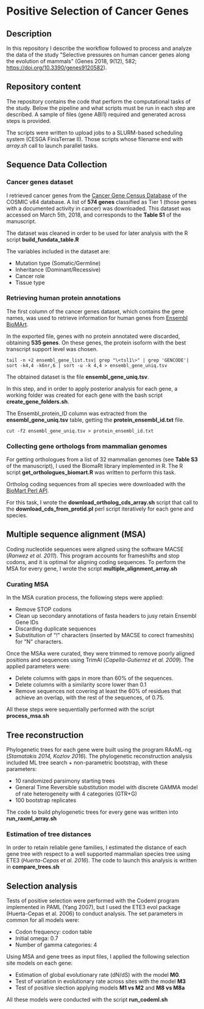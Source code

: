 # Positive Selection of Cancer Genes
## Description
In this repository I describe the workflow followed to process and analyze the data of the study "Selective pressures on human cancer genes along the evolution of mammals" (Genes 2018, 9(12), 582; https://doi.org/10.3390/genes9120582).

## Repository content
The repository contains the code that perform the computational tasks of the study. Below the pipeline and what scripts must be run in each step are described. A sample of files (gene ABI1) required and generated across steps is provided.

The scripts were written to upload jobs to a SLURM-based scheduling system (CESGA FinisTerrae II). Those scripts whose filename end with *array.sh* call to launch parallel tasks.

## Sequence Data Collection
### Cancer genes dataset
I retrieved cancer genes from the [Cancer Gene Census Database](https://cancer.sanger.ac.uk/cosmic/census?tier=1) of the COSMIC v84 database. A list of **574 genes** classified as Tier 1 (those genes with a documented activity in cancer) was downloaded. 
This dataset was accessed on March 5th, 2018, and corresponds to the **Table S1** of the manuscript. 

The dataset was cleaned in order to be used for later analysis with the R script **build_fundata_table.R** 

The variables included in the dataset are:

* Mutation type (Somatic/Germline)
* Inheritance (Dominant/Recessive)
* Cancer role 
* Tissue type


### Retrieving human protein annotations
The first column of the cancer genes dataset, which contains the gene names, was used to retrieve information for human genes from [Ensembl BioMArt](http://www.ensembl.org/biomart/martview/4ee102879139fc3bf745f9a867064956).

In the exported file, genes with no protein annotated were discarded, obtaining **535 genes**. On these genes, the protein isoform with the best transcript support level was chosen.

```{bash, filter_genes}
tail -n +2 ensembl_gene_list.tsv| grep "\<tsl1\>" | grep 'GENCODE'| sort -k4,4 -k6nr,6 | sort -u -k 4,4 > ensembl_gene_uniq.tsv
```

The obtained dataset is the file **ensembl_gene_uniq.tsv**.

In this step, and in order to apply posterior analysis for each gene, a working folder was created for each gene with the bash script **create_gene_folders.sh**.

The Ensembl_protein_ID column was extracted from the **ensembl_gene_uniq.tsv** table, getting the **protein_ensembl_id.txt** file.
```{bash}
cut -f2 ensembl_gene_uniq.tsv > protein_ensembl_id.txt
```
### Collecting gene orthologs from mammalian genomes
For getting orthologues from a list of 32 mammalian genomes (see **Table S3** of the manuscript), I used the BiomaRt library implemented in R. The R script **get_orthologues_biomart.R** was written to perform this task.

Ortholog coding sequences from all species were downloaded with the [BioMart Perl API](http://www.ensembl.org/info/data/biomart/biomart_perl_api.html#biomartperl).

For this task, I wrote the **download_ortholog_cds_array.sh** script that call to the **download_cds_from_protid.pl** perl script iteratively for each gene and species.

## Multiple sequence alignment (MSA)
Coding nucleotide sequences were aligned using the software MACSE (*Ranwez et al. 2011*). This program accounts for frameshifts and stop codons, and it is optimal for aligning coding sequences. To perform the MSA for every gene, I wrote the script **multiple_alignment_array.sh**

### Curating MSA
In the MSA curation process, the following steps were applied:

* Remove STOP codons
* Clean up secondary annotations of fasta headers to jusy retain Ensembl Gene IDs
* Discarding duplicate sequences
* Substitution of "!" characters (inserted by MACSE to corect frameshits) for "N" characters.

Once the MSAa were curated, they were trimmed to remove poorly aligned positions and sequences using TrimAl (*Capella-Gutierrez et al. 2009*).
The applied  parameters were:

* Delete columns with gaps in more than 60% of the sequences.
* Delete columns with a similarity score lower than 0.1
* Remove sequences not covering at least the 60% of residues that achieve an overlap, with the rest of the sequences, of 0.75.

All these steps were sequentially performed with the script **process_msa.sh**

## Tree reconstruction
Phylogenetic trees for each gene were built using the program RAxML-ng (*Stamatakis 2014, Kozlov 2016*). The phylogenetic reconstruction analysis included ML tree search + non-parametric bootstrap, with these parameters:

  * 10 randomized parsimony starting trees
  * General Time Reversible substitution model with discrete GAMMA model of rate heterogeneity with 4 categories (GTR+G)
  * 100 bootstrap replicates
  
The code to build phylogenetic trees for every gene was written into **run_raxml_array.sh**

### Estimation of tree distances
In order to retain reliable gene families, I estimated the distance of each gene tree with respect to a well supported mammalian species tree using ETE3 (*Huerta-Cepas et al. 2016*). The code to launch this analysis is written in **compare_trees.sh**

## Selection analysis
Tests of positive selection were performed with the Codeml program implemented in PAML (Yang 2007), but I used the ETE3 evol package (Huerta-Cepas et al. 2006) to conduct analysis. The set parameters in common for all models were:

  * Codon frequency: codon table
  * Initial omega: 0.7
  * Number of gamma categories: 4

Using MSA and gene trees as input files, I applied the following selection site models on each gene:

  * Estimation of global evolutionary rate (dN/dS) with the model **M0**.
  * Test of variation in evolutionary rate across sites with the model **M3**
  * Test of positive slection applying models **M1 vs M2** and **M8 vs M8a**

All these models were conducted with the script **run_codeml.sh**
